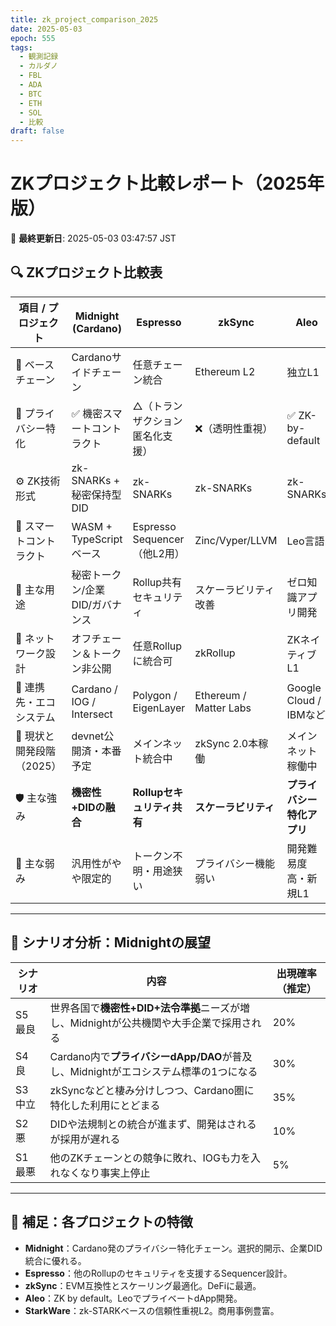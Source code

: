 ```yaml
---
title: zk_project_comparison_2025
date: 2025-05-03
epoch: 555
tags:
  - 観測記録
  - カルダノ
  - FBL
  - ADA
  - BTC
  - ETH
  - SOL
  - 比較
draft: false
---
```

# ZKプロジェクト比較レポート（2025年版）

📅 **最終更新日**: 2025-05-03 03:47:57 JST

## 🔍 ZKプロジェクト比較表

| 項目 / プロジェクト        | **Midnight** (Cardano) | **Espresso** | **zkSync** | **Aleo** | **StarkWare (StarkNet)** |
|----------------------------|-------------------------|--------------|------------|----------|---------------------------|
| 🧱 ベースチェーン          | Cardanoサイドチェーン  | 任意チェーン統合 | Ethereum L2 | 独立L1   | Ethereum L2              |
| 🔐 プライバシー特化        | ✅ 機密スマートコントラクト | △（トランザクション匿名化支援） | ❌（透明性重視） | ✅ ZK-by-default | ❌（オプション）         |
| ⚙️ ZK技術形式              | zk-SNARKs + 秘密保持型DID | zk-SNARKs    | zk-SNARKs  | zk-SNARKs | zk-STARKs                |
| 🧠 スマートコントラクト    | WASM + TypeScriptベース | Espresso Sequencer（他L2用） | Zinc/Vyper/LLVM | Leo言語 | Cairo                     |
| 📡 主な用途                | 秘密トークン/企業DID/ガバナンス | Rollup共有セキュリティ | スケーラビリティ改善 | ゼロ知識アプリ開発 | スケーリング & L2 dApp  |
| 🔗 ネットワーク設計        | オフチェーン＆トークン非公開 | 任意Rollupに統合可 | zkRollup | ZKネイティブL1 | zkRollup                  |
| 🤝 連携先・エコシステム    | Cardano / IOG / Intersect | Polygon / EigenLayer | Ethereum / Matter Labs | Google Cloud / IBMなど | dYdX / Immutableなど     |
| 🧪 現状と開発段階（2025）  | devnet公開済・本番予定   | メインネット統合中 | zkSync 2.0本稼働 | メインネット稼働中 | Mainnet Alpha            |
| 🛡️ 主な強み               | **機密性+DIDの融合**     | **Rollupセキュリティ共有** | **スケーラビリティ** | **プライバシー特化アプリ** | **STARKによる信頼性**    |
| 🧨 主な弱み               | 汎用性がやや限定的       | トークン不明・用途狭い | プライバシー機能弱い | 開発難易度高・新規L1 | Cairo言語習得必要         |

---

## 🧭 シナリオ分析：Midnightの展望

| シナリオ | 内容 | 出現確率（推定） |
|----------|------|------------------|
| S5 最良  | 世界各国で**機密性+DID+法令準拠**ニーズが増し、Midnightが公共機関や大手企業で採用される | 20% |
| S4 良    | Cardano内で**プライバシーdApp/DAO**が普及し、Midnightがエコシステム標準の1つになる | 30% |
| S3 中立  | zkSyncなどと棲み分けしつつ、Cardano圏に特化した利用にとどまる | 35% |
| S2 悪    | DIDや法規制との統合が進まず、開発はされるが採用が遅れる | 10% |
| S1 最悪  | 他のZKチェーンとの競争に敗れ、IOGも力を入れなくなり事実上停止 | 5% |

---

## 📝 補足：各プロジェクトの特徴

- **Midnight**：Cardano発のプライバシー特化チェーン。選択的開示、企業DID統合に優れる。
- **Espresso**：他のRollupのセキュリティを支援するSequencer設計。
- **zkSync**：EVM互換性とスケーリング最適化。DeFiに最適。
- **Aleo**：ZK by default。LeoでプライベートdApp開発。
- **StarkWare**：zk-STARKベースの信頼性重視L2。商用事例豊富。

